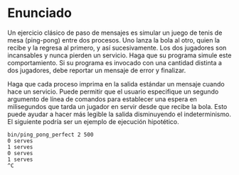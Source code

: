 # Enunciado

Un ejercicio clásico de paso de mensajes es simular un juego de tenis de mesa (ping-pong) entre dos procesos. Uno lanza la bola al otro, quien la recibe y la regresa al primero, y así sucesivamente. Los dos jugadores son incansables y nunca pierden un servicio. Haga que su programa simule este comportamiento. Si su programa es invocado con una cantidad distinta a dos jugadores, debe reportar un mensaje de error y finalizar.

Haga que cada proceso imprima en la salida estándar un mensaje cuando hace un servicio. Puede permitir que el usuario especifique un segundo argumento de línea de comandos para establecer una espera en milisegundos que tarda un jugador en servir desde que recibe la bola. Esto puede ayudar a hacer más legible la salida disminuyendo el indeterminismo. El siguiente podría ser un ejemplo de ejecución hipotético.

```
bin/ping_pong_perfect 2 500
0 serves
1 serves
0 serves
1 serves
^C
```

